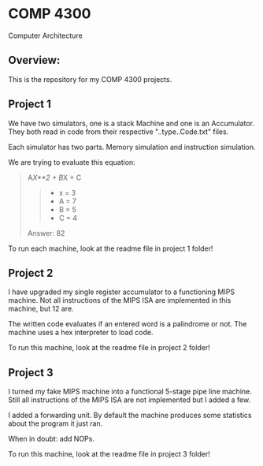 COMP 4300
=====================
Computer Architecture

Overview:
-------------

This is the repository for my COMP 4300 projects.

Project 1
-------------

We have two simulators, one is a stack Machine and one is an Accumulator.
They both read in code from their respective "..type..Code.txt" files.

Each simulator has two parts. Memory simulation and instruction simulation.

We are trying to evaluate this equation:

>A*X**2 + B*X + C
>> - x = 3
>> - A = 7
>> - B = 5
>> - C = 4
>
> Answer: 82

To run each machine, look at the readme file in project 1 folder!

Project 2
-------------

I have upgraded my single register accumulator to a functioning MIPS machine. Not all instructions of the MIPS ISA are implemented in this machine, but 12 are.

The written code evaluates if an entered word is a palindrome or not. The machine uses a hex interpreter to load code.

To run this machine, look at the readme file in project 2 folder!

Project 3
-------------

I turned my fake MIPS machine into a functional 5-stage pipe line machine. Still all instructions of the MIPS ISA are not implemented but I added a few.

I added a forwarding unit. By default the machine produces some statistics about the program it just ran.

When in doubt: add NOPs.

To run this machine, look at the readme file in project 3 folder!